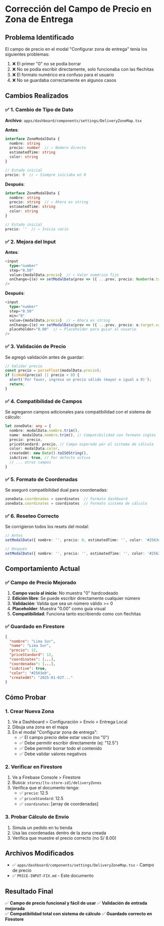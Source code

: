 # Corrección del Campo de Precio en Zona de Entrega

## Problema Identificado
El campo de precio en el modal "Configurar zona de entrega" tenía los siguientes problemas:
1. ❌ El primer "0" no se podía borrar
2. ❌ No se podía escribir directamente, solo funcionaba con las flechitas
3. ❌ El formato numérico era confuso para el usuario
4. ❌ No se guardaba correctamente en algunos casos

## Cambios Realizados

### ✅ 1. Cambio de Tipo de Dato
**Archivo**: `apps/dashboard/components/settings/DeliveryZoneMap.tsx`

**Antes**:
```typescript
interface ZoneModalData {
  nombre: string
  precio: number  // ← Número directo
  estimatedTime: string
  color: string
}

// Estado inicial
precio: 0  // ← Siempre iniciaba en 0
```

**Después**:
```typescript
interface ZoneModalData {
  nombre: string
  precio: string  // ← Ahora es string
  estimatedTime: string
  color: string
}

// Estado inicial
precio: ''  // ← Inicia vacío
```

### ✅ 2. Mejora del Input
**Antes**:
```typescript
<input
  type="number"
  step="0.50"
  value={modalData.precio}  // ← Valor numérico fijo
  onChange={(e) => setModalData(prev => ({ ...prev, precio: Number(e.target.value) }))}
/>
```

**Después**:
```typescript
<input
  type="number"
  step="0.50"
  min="0"
  value={modalData.precio}  // ← Ahora es string
  onChange={(e) => setModalData(prev => ({ ...prev, precio: e.target.value }))}
  placeholder="0.00"  // ← Placeholder para guiar al usuario
/>
```

### ✅ 3. Validación de Precio
Se agregó validación antes de guardar:

```typescript
// Validar precio
const precio = parseFloat(modalData.precio);
if (isNaN(precio) || precio < 0) {
  alert('Por favor, ingresa un precio válido (mayor o igual a 0)');
  return;
}
```

### ✅ 4. Compatibilidad de Campos
Se agregaron campos adicionales para compatibilidad con el sistema de cálculo:

```typescript
let zoneData: any = {
  nombre: modalData.nombre.trim(),
  name: modalData.nombre.trim(), // Compatibilidad con formato inglés
  precio: precio,
  priceStandard: precio, // Campo esperado por el sistema de cálculo
  color: modalData.color,
  createdAt: new Date().toISOString(),
  isActive: true, // Por defecto activa
  // ... otros campos
}
```

### ✅ 5. Formato de Coordenadas
Se aseguró compatibilidad dual para coordenadas:

```typescript
zoneData.coordenadas = coordinates  // Formato dashboard
zoneData.coordinates = coordinates  // Formato sistema de cálculo
```

### ✅ 6. Reseteo Correcto
Se corrigieron todos los resets del modal:

```typescript
// Antes
setModalData({ nombre: '', precio: 0, estimatedTime: '', color: '#2563eb' })

// Después  
setModalData({ nombre: '', precio: '', estimatedTime: '', color: '#2563eb' })
```

## Comportamiento Actual

### ✅ Campo de Precio Mejorado
1. **Campo vacío al inicio**: No muestra "0" hardcodeado
2. **Edición libre**: Se puede escribir directamente cualquier número
3. **Validación**: Valida que sea un número válido >= 0
4. **Placeholder**: Muestra "0.00" como guía visual
5. **Compatibilidad**: Funciona tanto escribiendo como con flechitas

### ✅ Guardado en Firestore
```json
{
  "nombre": "Lima Sur",
  "name": "Lima Sur",
  "precio": 12,
  "priceStandard": 12,
  "coordinates": [...],
  "coordenadas": [...],
  "isActive": true,
  "color": "#2563eb",
  "createdAt": "2025-01-02T..."
}
```

## Cómo Probar

### 1. Crear Nueva Zona
1. Ve a Dashboard > Configuración > Envío > Entrega Local
2. Dibuja una zona en el mapa
3. En el modal "Configurar zona de entrega":
   - ✅ El campo precio debe estar vacío (no "0")
   - ✅ Debe permitir escribir directamente (ej: "12.5")
   - ✅ Debe permitir borrar todo el contenido
   - ✅ Debe validar valores negativos

### 2. Verificar en Firestore
1. Ve a Firebase Console > Firestore
2. Busca: `stores/[tu-store-id]/deliveryZones`
3. Verifica que el documento tenga:
   - ✅ `precio`: 12.5
   - ✅ `priceStandard`: 12.5
   - ✅ `coordinates`: [array de coordenadas]

### 3. Probar Cálculo de Envío
1. Simula un pedido en tu tienda
2. Usa las coordenadas dentro de la zona creada
3. Verifica que muestre el precio correcto (no S/ 8.00)

## Archivos Modificados
- ✅ `apps/dashboard/components/settings/DeliveryZoneMap.tsx` - Campo de precio
- ✅ `PRICE-INPUT-FIX.md` - Este documento

## Resultado Final
✅ **Campo de precio funcional y fácil de usar**
✅ **Validación de entrada mejorada**  
✅ **Compatibilidad total con sistema de cálculo**
✅ **Guardado correcto en Firestore**
